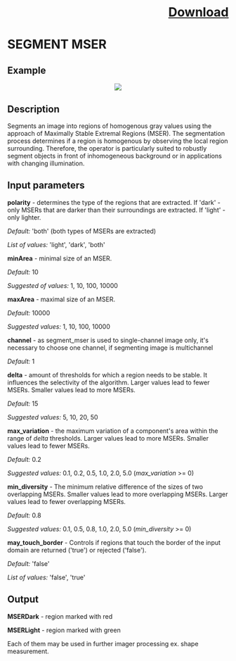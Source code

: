 # <p align="right"><a class="github-button" aria-label="Download ntkme/github-buttons on GitHub" href="https://github.com/Balluff-BVS/halconscripts/raw/master/SegmentMSER/segment_mser.zip" data-icon="octicon-cloud-download">Download</a></p>

SEGMENT MSER
===========
Example
---------
<p align="center">
  <img src="https://github.com/Balluff-BVS/halconscripts/raw/master/SegmentMSER/segment_mser.PNG">
</p>

Description
----------

Segments an image into regions of homogenous gray values using the approach of Maximally Stable Extremal Regions (MSER). The segmentation process determines if a region is homogenous by observing the local region surrounding. Therefore, the operator is particularly suited to robustly segment objects in front of inhomogeneous background or in applications with changing illumination. 

Input parameters
----------

**polarity** - determines the type of the regions that are extracted. If 'dark' - only MSERs that are darker than their surroundings are extracted. If 'light' - only lighter.

*Default:* 'both' (both types of MSERs are extracted)

*List of values:* 'light', 'dark', 'both'

**minArea** - minimal size of an MSER.

*Default:* 10

*Suggested of values:* 1, 10, 100, 10000

**maxArea** - maximal size of an MSER.

*Default:* 10000

*Suggested values:* 1, 10, 100, 10000

**channel** - as segment_mser is used to single-channel image only, it's necessary to choose one channel, if segmenting image is multichannel

*Default:* 1

**delta** - amount of thresholds for which a region needs to be stable. It influences the selectivity of the algorithm. Larger values lead to fewer MSERs. Smaller values lead to more MSERs.

*Default:* 15

*Suggested values:* 5, 10, 20, 50

**max_variation** - the maximum variation of a component's area within the range of *delta* thresholds. Larger values lead to more MSERs. Smaller values lead to fewer MSERs.

*Default:* 0.2

*Suggested values:* 0.1, 0.2, 0.5, 1.0, 2.0, 5.0 (*max_variation* >= 0)

**min_diversity** - The minimum relative difference of the sizes of two overlapping MSERs. Smaller values lead to more overlapping MSERs. Larger values lead to fewer overlapping MSERs.

*Default:* 0.8

*Suggested values:* 0.1, 0.5, 0.8, 1.0, 2.0, 5.0 (*min_diversity* >= 0)

**may_touch_border** - Controls if regions that touch the border of the input domain are returned ('true') or rejected ('false').

*Default:* 'false'

*List of values:* 'false', 'true'

 
Output
--------
**MSERDark** - region marked with red

**MSERLight** - region marked with green

Each of them may be used in further imager processing ex. shape measurement.
